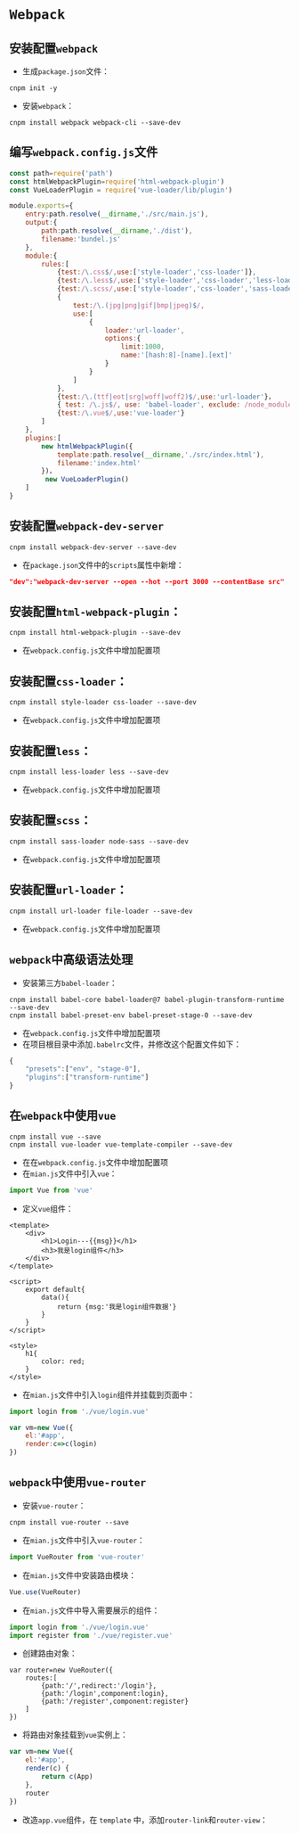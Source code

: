 # `Webpack`

## 安装配置`webpack`

- 生成`package.json`文件：

```shelll
cnpm init -y
```

- 安装`webpack`：

```shell
cnpm install webpack webpack-cli --save-dev
```

## 编写`webpack.config.js`文件

```javascript
const path=require('path')
const htmlWebpackPlugin=require('html-webpack-plugin')
const VueLoaderPlugin = require('vue-loader/lib/plugin')

module.exports={
    entry:path.resolve(__dirname,'./src/main.js'),
    output:{
        path:path.resolve(__dirname,'./dist'),
        filename:'bundel.js'
    },
    module:{
        rules:[
            {test:/\.css$/,use:['style-loader','css-loader']},
    		{test:/\.less$/,use:['style-loader','css-loader','less-loader']},
    		{test:/\.scss/,use:['style-loader','css-loader','sass-loader']},
            {
                test:/\.(jpg|png|gif|bmp|jpeg)$/,
                use:[
                	{
                		loader:'url-loader',
                		options:{
                			limit:1000,
                			name:'[hash:8]-[name].[ext]'
                		}
                	}
                ]
            },
            {test:/\.(ttf|eot|srg|woff|woff2)$/,use:'url-loader'}，
            { test: /\.js$/, use: 'babel-loader', exclude: /node_modules/ },
            {test:/\.vue$/,use:'vue-loader'}
        ]
    },
    plugins:[
        new htmlWebpackPlugin({
            template:path.resolve(__dirname,'./src/index.html'),
            filename:'index.html'
        })，
         new VueLoaderPlugin()
    ]
}
```

## 安装配置`webpack-dev-server`

```shell
cnpm install webpack-dev-server --save-dev
```

- 在`package.json`文件中的`scripts`属性中新增：

```json
"dev":"webpack-dev-server --open --hot --port 3000 --contentBase src"
```

## 安装配置`html-webpack-plugin`：

```shell
cnpm install html-webpack-plugin --save-dev
```

- 在`webpack.config.js`文件中增加配置项

## 安装配置`css-loader`：

```shell
cnpm install style-loader css-loader --save-dev
```

- 在`webpack.config.js`文件中增加配置项

## 安装配置`less`：

```shell
cnpm install less-loader less --save-dev
```

- 在`webpack.config.js`文件中增加配置项

## 安装配置`scss`：

```shell
cnpm install sass-loader node-sass --save-dev
```

- 在`webpack.config.js`文件中增加配置项

## 安装配置`url-loader`：

```shell
cnpm install url-loader file-loader --save-dev
```

- 在`webpack.config.js`文件中增加配置项

## `webpack`中高级语法处理

- 安装第三方`babel-loader`：

```shell
cnpm install babel-core babel-loader@7 babel-plugin-transform-runtime --save-dev
cnpm install babel-preset-env babel-preset-stage-0 --save-dev
```

- 在`webpack.config.js`文件中增加配置项
- 在项目根目录中添加`.babelrc`文件，并修改这个配置文件如下：

```javascript
{
    "presets":["env", "stage-0"],
    "plugins":["transform-runtime"]
}
```

## 在`webpack`中使用`vue`

```shell
cnpm install vue --save
cnpm install vue-loader vue-template-compiler --save-dev
```

- 在在`webpack.config.js`文件中增加配置项
- 在`mian.js`文件中引入`vue`：

```javascript
import Vue from 'vue'
```

- 定义`vue`组件：

```vue
<template>
	<div>
		<h1>Login---{{msg}}</h1>
		<h3>我是login组件</h3>
	</div>
</template>

<script>
	export default{
		data(){
			return {msg:'我是login组件数据'}
		}
	}
</script>

<style>
	h1{
		color: red;
	}
</style>
```

- 在`mian.js`文件中引入`login`组件并挂载到页面中：

```javascript
import login from './vue/login.vue'

var vm=new Vue({
	el:'#app',
	render:c=>c(login)
})
```

## `webpack`中使用`vue-router`

- 安装`vue-router`：

```shell
cnpm install vue-router --save
```

- 在`mian.js`文件中引入`vue-router`：

```javascript
import VueRouter from 'vue-router'
```

- 在`mian.js`文件中安装路由模块：

```javascript
Vue.use(VueRouter)
```

- 在`mian.js`文件中导入需要展示的组件：

```javascript
import login from './vue/login.vue'
import register from './vue/register.vue'
```

- 创建路由对象：

```
var router=new VueRouter({
	routes:[
		{path:'/',redirect:'/login'},
		{path:'/login',component:login},
		{path:'/register',component:register}
	]
})
```

- 将路由对象挂载到`vue`实例上：

```javascript
var vm=new Vue({
	el:'#app',
	render(c) {
	    return c(App)	
	},
	router
})
```

- 改造`app.vue`组件，在 `template` 中，添加`router-link`和`router-view`：



